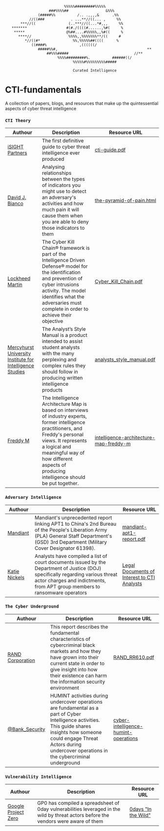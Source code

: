                                                                                 
                                                                                
                               %%%%%#########%%%%%                              
                        ###%%%%##                 &%%%                          
                   (#####%%          /.. .,,,,&      .%%                        
               //((###            . ...**//((... ,     %%                       
           ***//((               (..***//((...*#,,,     %%                      
       *******                  #(#./((((#......,%#(     %                      
        *****                   @%##....#%%%%%,,%#((     %                      
          ****//                 %%%%,,%%%%%%%**/((     #                       
             *//((#*               %%,%%%%%##((((      %                        
                ((####%               ,((((((/                                  
                   #####%%#,                                         **         
                       ##%%%#####                              //**             
                            %%%%#########%.          ######((/                  
                                   %%%%%#%%%%%%%%%#####                         
                                   
                                   Curated Intelligence                                             

# CTI-fundamentals
A collection of papers, blogs, and resources that make up the quintessential aspects of cyber threat intelligence 

### `CTI Theory`

| Authour | Description | Resource URL |
| --- | --- | --- |
| [iSIGHT Partners](https://www.linkedin.com/company/isight-partners) | The first definitive guide to cyber threat intelligence ever produced | [cti-guide.pdf](https://cryptome.org/2015/09/cti-guide.pdf) |
| [David J. Bianco](https://twitter.com/DavidJBianco) | Analysing relationships between the types of indicators you might use to detect an adversary's activities and how much pain it will cause them when you are able to deny those indicators to them | [the-pyramid-of-pain.html](https://detect-respond.blogspot.com/2013/03/the-pyramid-of-pain.html) |
| [Lockheed Martin](https://en.wikipedia.org/wiki/Lockheed_Martin) | The Cyber Kill Chain® framework is part of the Intelligence Driven Defense® model for the identification and prevention of cyber intrusions activity. The model identifies what the adversaries must complete in order to achieve their objective | [Cyber_Kill_Chain.pdf](https://www.lockheedmartin.com/content/dam/lockheed-martin/rms/documents/cyber/Gaining_the_Advantage_Cyber_Kill_Chain.pdf) |
| [Mercyhurst University Institute for Intelligence Studies](https://en.wikipedia.org/wiki/Mercyhurst_University_Institute_for_Intelligence_Studies) | The Analyst’s Style Manual is a product intended to assist student analysts with the many perplexing and complex rules they should follow in producing written intelligence products | [analysts_style_manual.pdf](https://ncirc.bja.ojp.gov/sites/g/files/xyckuh326/files/media/document/analysts_style_manual.pdf) |
| [Freddy M](https://no.linkedin.com/in/fmurre?trk=pulse-article_main-author-card) | The Intelligence Architecture Map is based on interviews of industry experts, former intelligence practitioners, and Freddy's personal views. It represents a logical and meaningful way of how different aspects of producing intelligence should be put together. | [intelligence-architecture-map-freddy-m](https://www.linkedin.com/pulse/intelligence-architecture-map-freddy-m/) |

### `Adversary Intelligence`

| Authour | Description | Resource URL |
| --- | --- | --- |
| [Mandiant](https://www.mandiant.com/) | Mandiant's unprecedented report linking APT1 to China's 2nd Bureau of the People's Liberation Army (PLA) General Staff Department's (GSD) 3rd Department (Military Cover Designator 61398). | [mandiant-apt1-report.pdf](https://www.mandiant.com/resources/apt1-exposing-one-of-chinas-cyber-espionage-units) |
| [Katie Nickels](https://twitter.com/likethecoins)| Analysts have compiled a list of court documents issued by the Department of Justice (DOJ) specifically regarding various threat actor charges and indictments, from APT group members to ransomware operators | [Legal Documents of Interest to CTI Analysts](https://docs.google.com/spreadsheets/d/12iZfDkc-DtVNXV5ZoOiKKZuNGcsb3yQ0V3DNBQIalSo/htmlview#gid=1677585875) |

### `The Cyber Underground`

| Authour | Description | Resource URL |
| --- | --- | --- |
| [RAND Corporation](https://en.wikipedia.org/wiki/RAND_Corporation) | This report describes the fundamental characteristics of cybercriminal black markets and how they have grown into their current state in order to give insight into how their existence can harm the information security environment | [RAND_RR610.pdf](https://www.rand.org/content/dam/rand/pubs/research_reports/RR600/RR610/RAND_RR610.pdf) |
| [@Bank_Security](https://twitter.com/Bank_Security) | HUMINT activities during undercover operations are fundamental as a part of Cyber Intelligence activities. This guide shares insights how someone could engage Threat Actors during undercover operations in the cybercriminal underground | [cyber-intelligence-humint-operations](https://bank-security.medium.com/cyber-intelligence-humint-operations-2d3d526e4007) |

### `Vulnerability Intelligence`

| Authour | Description | Resource URL |
| --- | --- | --- |
| [Google Project Zero](https://twitter.com/ProjectZeroBugs) | GP0 has compiled a spreadsheet of 0day vulnerabilities leveraged in the wild by threat actors before the vendors were aware of them | [0days "In the Wild"](https://docs.google.com/spreadsheets/d/1lkNJ0uQwbeC1ZTRrxdtuPLCIl7mlUreoKfSIgajnSyY/view)|
